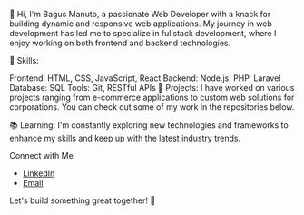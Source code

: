 👋 Hi, I'm Bagus Manuto, a passionate Web Developer with a knack for building dynamic and responsive web applications. My journey in web development has led me to specialize in fullstack development, where I enjoy working on both frontend and backend technologies.

🔧 Skills:

Frontend: HTML, CSS, JavaScript, React
Backend: Node.js, PHP, Laravel
Database: SQL
Tools: Git, RESTful APIs
🌟 Projects: I have worked on various projects ranging from e-commerce applications to custom web solutions for corporations. You can check out some of my work in the repositories below.

📚 Learning: I'm constantly exploring new technologies and frameworks to enhance my skills and keep up with the latest industry trends.

Connect with Me

- [LinkedIn](https://www.linkedin.com/in/bgsmntmuhammad)
- [Email](mailto:kepo5524@gmail.com)

Let's build something great together! 🚀
